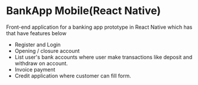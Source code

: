 # BankApp Mobile(React Native)

Front-end application for a banking app prototype in React Native which has that have features below

- Register and Login
- Opening / closure account
- List user's bank accounts where user make transactions like deposit and withdraw on account.
- Invoice payment
- Credit application where customer can fill form.
